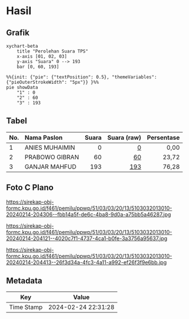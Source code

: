 # Hasil

## Grafik

```mermaid
xychart-beta
    title "Perolehan Suara TPS"
    x-axis [01, 02, 03]
    y-axis "Suara" 0 --> 193
    bar [0, 60, 193]
```

```mermaid
%%{init: {"pie": {"textPosition": 0.5}, "themeVariables": {"pieOuterStrokeWidth": "5px"}} }%%
pie showData
    "1" : 0
    "2" : 60
    "3" : 193
```

## Tabel

| No. | Nama Paslon    | Suara | Suara (raw) | Persentase |
|:--- |:-------------- | -----:| -----------:| ----------:|
| 1   | ANIES MUHAIMIN | 0     | [0][p-1]    | 0,00       |
| 2   | PRABOWO GIBRAN | 60    | [60][p-2]   | 23,72      |
| 3   | GANJAR MAHFUD  | 193   | [193][p-3]  | 76,28      |


[p-1]: https://github.com/gigit-pemilu/pemilu-2024-51-bali/blob/main/pilpres/hitung-suara/sub/51-bali/sub/03-badung/sub/03-abiansemal/sub/2013-sangeh/sub/010-tps/sub/paslon-1.txt
[p-2]: https://github.com/gigit-pemilu/pemilu-2024-51-bali/blob/main/pilpres/hitung-suara/sub/51-bali/sub/03-badung/sub/03-abiansemal/sub/2013-sangeh/sub/010-tps/sub/paslon-2.txt
[p-3]: https://github.com/gigit-pemilu/pemilu-2024-51-bali/blob/main/pilpres/hitung-suara/sub/51-bali/sub/03-badung/sub/03-abiansemal/sub/2013-sangeh/sub/010-tps/sub/paslon-3.txt

## Foto C Plano

https://sirekap-obj-formc.kpu.go.id/f461/pemilu/ppwp/51/03/03/20/13/5103032013010-20240214-204306--fbb14a5f-de6c-4ba8-9d0a-a75bb5a46287.jpg

https://sirekap-obj-formc.kpu.go.id/f461/pemilu/ppwp/51/03/03/20/13/5103032013010-20240214-204121--4020c7f1-4737-4ca1-b0fe-3a3756a95637.jpg

https://sirekap-obj-formc.kpu.go.id/f461/pemilu/ppwp/51/03/03/20/13/5103032013010-20240214-204413--26f3d34a-4fc3-4a11-a992-ef26f3f9e6bb.jpg


## Metadata

| Key        | Value               |
| ---------- | ------------------- |
| Time Stamp | 2024-02-24 22:31:28 |




